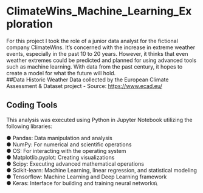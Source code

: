 # ClimateWins_Machine_Learning_Exploration
For this project I took the role of a junior data analyst for the fictional company ClimateWins.  It’s concerned with the increase in extreme weather events, especially in the
past 10 to 20 years. However, it thinks that even weather extremes could be predicted and planned for using advanced tools such as machine learning. With data from the past century, it hopes to create a model for what the future will hold. \
##Data
Historic Weather Data collected by the European Climate Assessment & Dataset project - Source: https://www.ecad.eu/ 
## Coding Tools

This analysis was executed using Python in Jupyter Notebook utilizing the following libraries:

● Pandas: Data manipulation and analysis\
● NumPy: For numerical and scientific operations\
● OS: For interacting with the operating system\
● Matplotlib.pyplot: Creating visualizations\
● Scipy: Executing advanced mathematical operations\
● Scikit-learn: Machine Learning, linear regression, and statistical modeling\
● Tensorflow: Machine Learning and Deep Learning framework\
● Keras: Interface for building and training neural networks\
